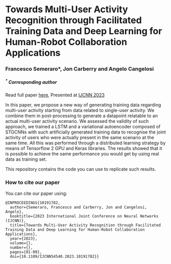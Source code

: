 # Towards Multi-User Activity Recognition through Facilitated Training Data and Deep Learning for Human-Robot Collaboration Applications 
### Francesco Semeraro*, Jon Carberry and Angelo Cangelosi <br />
##### <sup>*</sup> Corresponding author

Read full paper <a href="https://ieeexplore.ieee.org/document/10191782">here</a>, Presented at [IJCNN 2023](https://2023.ijcnn.org/)

In this paper, we propose a new way of generating training data regarding multi-user activity starting from data related to single-user activity. We combine them in post-processing to generate a datapoint relatable to an actual multi-user activity scenario. We assessed the validity of such approach, we trained a LSTM and a variational autoencoder composed of STGCNNs with such artificially generated training data to recognise the joint activity of users who were actually present in the same scenario at the same time. All this was performed through a distributed learning strategy by means of Tensorflow 2 GPU and Keras libraries. The results showed that it is possible to achieve the same performance you would get by using real data as training set.

This repository contains the code you can use to replicate such results.

### How to cite our paper
You can cite our paper using: 
```
@INPROCEEDINGS{10191782,
  author={Semeraro, Francesco and Carberry, Jon and Cangelosi, Angelo},
  booktitle={2023 International Joint Conference on Neural Networks (IJCNN)}, 
  title={Towards Multi-User Activity Recognition through Facilitated Training Data and Deep Learning for Human-Robot Collaboration Applications}, 
  year={2023},
  volume={},
  number={},
  pages={01-09},
  doi={10.1109/IJCNN54540.2023.10191782}}
```
